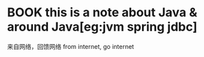 # BOOK this is a note about Java & around Java[eg:jvm spring jdbc]

来自网络，回馈网络
from internet, go internet

